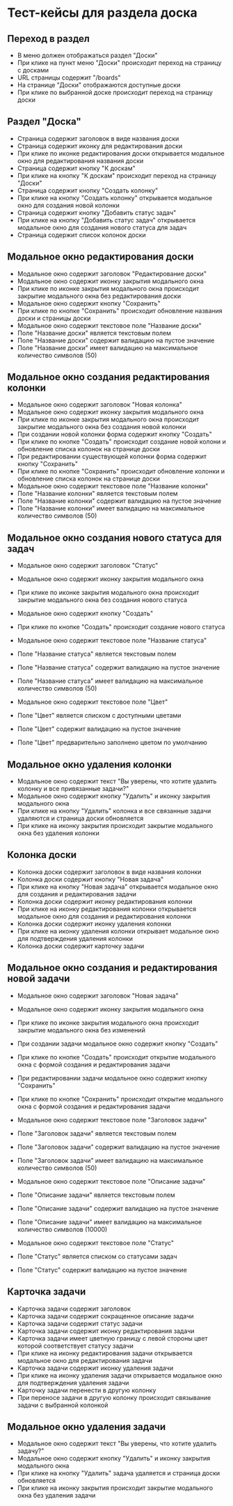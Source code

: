 # Тест-кейсы для раздела доска

## Переход в раздел

- В меню должен отображаться раздел "Доски"
- При клике на пункт меню "Доски" происходит переход на страницу с досками
- URL страницы содержит "/boards"
- На странице "Доски" отображаются доступные доски
- При клике по выбранной доске происходит переход на страницу доски

## Раздел "Доска"

- Страница содержит заголовок в виде названия доски
- Страница содержит иконку для редактирования доски
- При клике по иконке редактирования доски открывается модальное окно для редактирования названия доски
- Страница содержит кнопку "К доскам"
- При клике на кнопку "К доскам" происходит переход на страницу "Доски"
- Страница содержит кнопку "Создать колонку"
- При клике на кнопку "Создать колонку" открывается модальное окно для создания новой колонки
- Страница содержит кнопку "Добавить статус задач"
- При клике на кнопку "Добавить статус задач" открывается модальное окно для создания нового статуса для задач
- Страница содержит список колонок доски

## Модальное окно редактирования доски

- Модальное окно содержит заголовок "Редактирование доски"
- Модальное окно содержит иконку закрытия модального окна
- При клике по иконке закрытия модального окна происходит закрытие модального окна без редактирования доски
- Модальное окно содержит кнопку "Сохранить"
- При клике по кнопке "Сохранить" происходит обновление названия доски и страницы доски
- Модальное окно содержит текстовое поле "Название доски"
- Поле "Название доски" является текстовым полем
- Поле "Название доски" содержит валидацию на пустое значение
- Поле "Название доски" имеет валидацию на максимальное количество символов (50)

## Модальное окно создания редактирования колонки

- Модальное окно содержит заголовок "Новая колонка"
- Модальное окно содержит иконку закрытия модального окна
- При клике по иконке закрытия модального окна происходит закрытие модального окна без создания новой колонки
- При создании новой колонки форма содержит кнопку "Создать"
- При клике по кнопке "Создать" происходит создание новой колони и обновление списка колонок на странице доски
- При редактировании существующей колонки форма содержит кнопку "Сохранить"
- При клике по кнопке "Сохранить" происходит обновление колонки и обновление списка колонок на странице доски
- Модальное окно содержит текстовое поле "Название колонки"
- Поле "Название колонки" является текстовым полем
- Поле "Название колонки" содержит валидацию на пустое значение
- Поле "Название колонки" имеет валидацию на максимальное количество символов (50)

## Модальное окно создания нового статуса для задач

- Модальное окно содержит заголовок "Статус"
- Модальное окно содержит иконку закрытия модального окна
- При клике по иконке закрытия модального окна происходит закрытие модального окна без создания нового статуса
- Модальное окно содержит кнопку "Создать"
- При клике по кнопке "Создать" происходит создание нового статуса

- Модальное окно содержит текстовое поле "Название статуса"
- Поле "Название статуса" является текстовым полем
- Поле "Название статуса" содержит валидацию на пустое значение
- Поле "Название статуса" имеет валидацию на максимальное количество символов (50)

- Модальное окно содержит текстовое поле "Цвет"
- Поле "Цвет" является списком с доступными цветами
- Поле "Цвет" содержит валидацию на пустое значение
- Поле "Цвет" предварительно заполнено цветом по умолчанию

## Модальное окно удаления колонки
- Модальное окно содержит текст "Вы уверены, что хотите удалить колонку и все привязанные задачи?"
- Модальное окно содержит кнопку "Удалить" и иконку закрытия модального окна
- При клике на кнопку "Удалить" колонка и все связанные задачи удаляются и страница доски обновляется
- При клике на иконку закрытия происходит закрытие модального окна без удаления колонки

## Колонка доски

- Колонка доски содержит заголовок в виде названия колонки
- Колонка доски содержит кнопку "Новая задача"
- При клике на кнопку "Новая задача" открывается модальное окно для создания и редактирования задачи
- Колонка доски содержит иконку редактирования колонки
- При клике на иконку редактирования колонки открывается модальное окно для создания и редактирования колонки
- Колонка доски содержит иконку удаления колонки
- При клике на иконку удаления колонки открывает модальное окно для подтверждения удаления колонки
- Колонка доски содержит карточку задачи

## Модальное окно создания и редактирования новой задачи

- Модальное окно содержит заголовок "Новая задача"
- Модальное окно содержит иконку закрытия модального окна
- При клике по иконке закрытия модального окна происходит закрытие модального окна без изменений
- При создании задачи модальное окно содержит кнопку "Создать"
- При клике по кнопке "Создать" происходит открытие модального окна с формой создания и редактирования задачи
- При редактировании задачи модальное окно содержит кнопку "Сохранить"
- При клике по кнопке "Сохранить" происходит открытие модального окна с формой создания и редактирования задачи

- Модальное окно содержит текстовое поле "Заголовок задачи"
- Поле "Заголовок задачи" является текстовым полем
- Поле "Заголовок задачи" содержит валидацию на пустое значение
- Поле "Заголовок задачи" имеет валидацию на максимальное количество символов (50)

- Модальное окно содержит текстовое поле "Описание задачи"
- Поле "Описание задачи" является текстовым полем
- Поле "Описание задачи" содержит валидацию на пустое значение
- Поле "Описание задачи" имеет валидацию на максимальное количество символов (10000)

- Модальное окно содержит текстовое поле "Статус"
- Поле "Статус" является списком со статусами задач
- Поле "Статус" содержит валидацию на пустое значение

## Карточка задачи

- Карточка задачи содержит заголовок
- Карточка задачи содержит сокращенное описание задачи
- Карточка задачи содержит статус задачи
- Карточка задачи содержит иконку редактирования задачи
- Карточка задачи имеет цветную границу с левой стороны цвет которой соответствует статусу задачи
- При клике на иконку редактирования задачи открывается модальное окно для редактирования задачи
- Карточка задачи содержит иконку удаления задачи
- При клике на иконку удаления задачи открывается модальное окно для подтверждения удаления задачи
- Карточку задачи перенести в другую колонку
- При переносе задачи в другую колонку происходит связывание задачи с выбранной колонкой

## Модальное окно удаления задачи
- Модальное окно содержит текст "Вы уверены, что хотите удалить задачу?"
- Модальное окно содержит кнопку "Удалить" и иконку закрытия модального окна
- При клике на кнопку "Удалить" задача удаляется и страница доски обновляется
- При клике на иконку закрытия происходит закрытие модального окна без удаления задачи